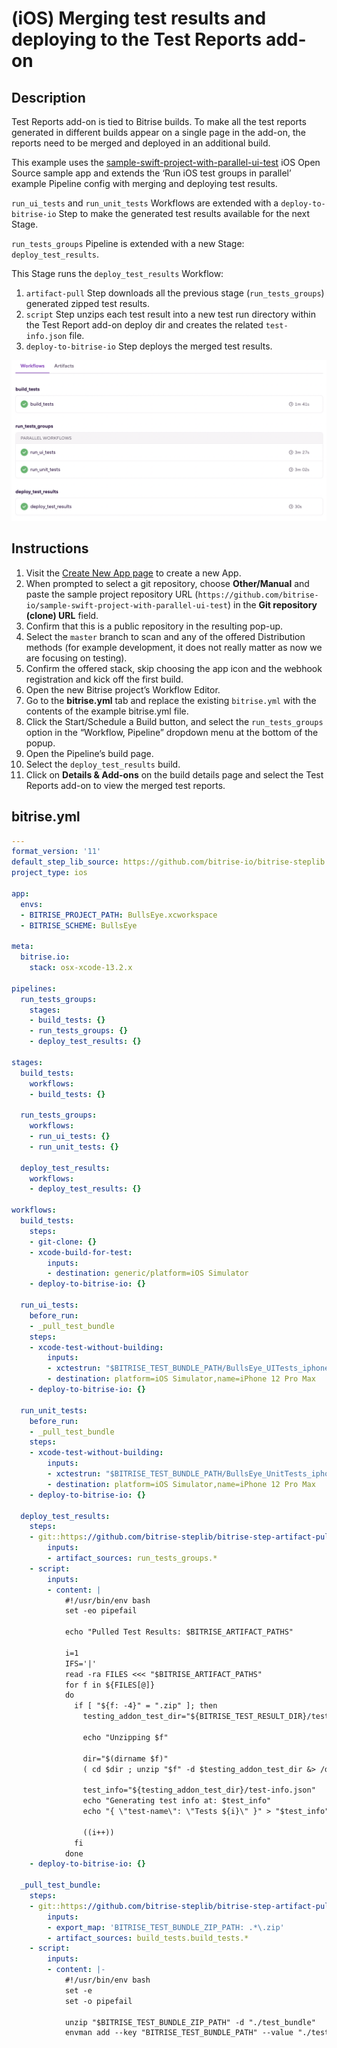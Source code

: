 # (iOS) Merging test results and deploying to the Test Reports add-on

## Description

Test Reports add-on is tied to Bitrise builds. To make all the test reports generated in different builds appear on a single page in the add-on, the reports need to be merged and deployed in an additional build.

This example uses the [sample-swift-project-with-parallel-ui-test](https://github.com/bitrise-io/sample-swift-project-with-parallel-ui-test) iOS Open Source sample app and extends the ‘Run iOS test groups in parallel’ example Pipeline config with merging and deploying test results.

`run_ui_tests` and `run_unit_tests` Workflows are extended with a `deploy-to-bitrise-io` Step to make the generated test results available for the next Stage.

`run_tests_groups` Pipeline is extended with a new Stage: `deploy_test_results`.

This Stage runs the `deploy_test_results` Workflow:
1. `artifact-pull` Step downloads all the previous stage (`run_tests_groups`) generated zipped test results.
2. `script` Step unzips each test result into a new test run directory within the Test Report add-on deploy dir and creates the related `test-info.json` file.
3. `deploy-to-bitrise-io` Step deploys the merged test results.

![A screenshot of the example Pipeline in Bitrise's web UI](./ios-merging-test-results-and-deploying-to-the-test-reports-add-on.png)

## Instructions

1. Visit the [Create New App page](https://app.bitrise.io/apps/add) to create a new App.
2. When prompted to select a git repository, choose **Other/Manual** and paste the sample project repository URL (`https://github.com/bitrise-io/sample-swift-project-with-parallel-ui-test`) in the **Git repository (clone) URL** field.
3. Confirm that this is a public repository in the resulting pop-up.
4. Select the `master` branch to scan and any of the offered Distribution methods (for example development, it does not really matter as now we are focusing on testing).
5. Confirm the offered stack, skip choosing the app icon and the webhook registration and kick off the first build.
6. Open the new Bitrise project’s Workflow Editor. 
7. Go to the **bitrise.yml** tab and replace the existing `bitrise.yml` with the contents of the example bitrise.yml file.
8. Click the Start/Schedule a Build button, and select the `run_tests_groups` option in the “Workflow, Pipeline” dropdown menu at the bottom of the popup.
9. Open the Pipeline’s build page.
10. Select the `deploy_test_results` build.
11. Click on **Details & Add-ons** on the build details page and select the Test Reports add-on to view the merged test reports.

## bitrise.yml

```yaml
---
format_version: '11'
default_step_lib_source: https://github.com/bitrise-io/bitrise-steplib.git
project_type: ios

app:
  envs:
  - BITRISE_PROJECT_PATH: BullsEye.xcworkspace
  - BITRISE_SCHEME: BullsEye

meta:
  bitrise.io:
    stack: osx-xcode-13.2.x

pipelines:
  run_tests_groups:
    stages:
    - build_tests: {}
    - run_tests_groups: {}
    - deploy_test_results: {}

stages:
  build_tests:
    workflows:
    - build_tests: {}

  run_tests_groups:
    workflows:
    - run_ui_tests: {}
    - run_unit_tests: {}
    
  deploy_test_results:
    workflows:
    - deploy_test_results: {}

workflows:
  build_tests:
    steps:
    - git-clone: {}
    - xcode-build-for-test:
        inputs:
        - destination: generic/platform=iOS Simulator
    - deploy-to-bitrise-io: {}

  run_ui_tests:
    before_run:
    - _pull_test_bundle
    steps:
    - xcode-test-without-building:
        inputs:
        - xctestrun: "$BITRISE_TEST_BUNDLE_PATH/BullsEye_UITests_iphonesimulator15.2-arm64-x86_64.xctestrun"
        - destination: platform=iOS Simulator,name=iPhone 12 Pro Max
    - deploy-to-bitrise-io: {}

  run_unit_tests:
    before_run:
    - _pull_test_bundle
    steps:
    - xcode-test-without-building:
        inputs:
        - xctestrun: "$BITRISE_TEST_BUNDLE_PATH/BullsEye_UnitTests_iphonesimulator15.2-arm64-x86_64.xctestrun"
        - destination: platform=iOS Simulator,name=iPhone 12 Pro Max
    - deploy-to-bitrise-io: {}
        
  deploy_test_results:
    steps:
    - git::https://github.com/bitrise-steplib/bitrise-step-artifact-pull.git@main:
        inputs:
        - artifact_sources: run_tests_groups.*
    - script:
        inputs:
        - content: |
            #!/usr/bin/env bash
            set -eo pipefail

            echo "Pulled Test Results: $BITRISE_ARTIFACT_PATHS"

            i=1
            IFS='|'
            read -ra FILES <<< "$BITRISE_ARTIFACT_PATHS"
            for f in ${FILES[@]}
            do
              if [ "${f: -4}" = ".zip" ]; then
                testing_addon_test_dir="${BITRISE_TEST_RESULT_DIR}/test_${i}"

                echo "Unzipping $f"

                dir="$(dirname $f)"
                ( cd $dir ; unzip "$f" -d $testing_addon_test_dir &> /dev/null )

                test_info="${testing_addon_test_dir}/test-info.json"
                echo "Generating test info at: $test_info"
                echo "{ \"test-name\": \"Tests ${i}\" }" > "$test_info"

                ((i++))
              fi
            done
    - deploy-to-bitrise-io: {}
        
  _pull_test_bundle:
    steps:
    - git::https://github.com/bitrise-steplib/bitrise-step-artifact-pull.git@main:
        inputs:
        - export_map: 'BITRISE_TEST_BUNDLE_ZIP_PATH: .*\.zip'
        - artifact_sources: build_tests.build_tests.*
    - script:
        inputs:
        - content: |-
            #!/usr/bin/env bash
            set -e
            set -o pipefail

            unzip "$BITRISE_TEST_BUNDLE_ZIP_PATH" -d "./test_bundle"
            envman add --key "BITRISE_TEST_BUNDLE_PATH" --value "./test_bundle"
```
